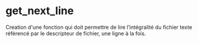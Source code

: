 # get_next_line

Creation d'une fonction qui doit permettre de lire l’intégralité du fichier texte référencé par le descripteur de fichier, une ligne à la fois.
